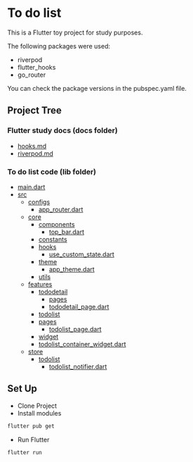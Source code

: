 # To do list

This is a Flutter toy project for study purposes.

The following packages were used:

- riverpod
- flutter_hooks
- go_router

You can check the package versions in the pubspec.yaml file.

## Project Tree

### Flutter study docs (docs folder)
 * [hooks.md](docs/hooks.md)
 * [riverpod.md](docs/riverpod.md)


### To do list code (lib folder)
 * [main.dart](lib/main.dart)
 * [src](lib/src)
     * [configs](lib/src/configs)
       * [app_router.dart](lib/src/configs/app_router.dart)
     * [core](lib/src/core)
       * [components](lib/src/core/components)
         * [top_bar.dart](lib/src/core/components/top_bar.dart)
       * [constants](lib/src/core/constants)
       * [hooks](lib/src/core/hooks)
         * [use_custom_state.dart](lib/src/core/hooks/use_custom_state.dart)
       * [theme](lib/src/core/theme)
         * [app_theme.dart](lib/src/core/theme/app_theme.dart)
       * [utils](lib/src/core/utils)
     * [features](lib/src/features)
       * [tododetail](lib/src/features/tododetail)
         * [pages](lib/src/features/tododetail/pages)
         * [tododetail_page.dart](lib/src/features/tododetail/pages/tododetail_page.dart)
       * [todolist](lib/src/features/todolist)
       * [pages](lib/src/features/todolist/pages)
         * [todolist_page.dart](lib/src/features/todolist/pages/todolist_page.dart)
       * [widget](lib/src/features/todolist/widget)
       * [todolist_container_widget.dart](lib/src/features/todolist/widget/todolist_container_widget.dart)
     * [store](lib/src/store)
         * [todolist](lib/src/store/todolist)
             * [todolist_notifier.dart](lib/src/store/todolist/todolist_notifier.dart)


## Set Up

- Clone Project
- Install modules

```bash
flutter pub get
```

- Run Flutter

```bash
flutter run
```
